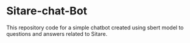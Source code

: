 # Sitare-chat-Bot
This repository code for a simple chatbot created using sbert model to questions and answers related to Sitare.
